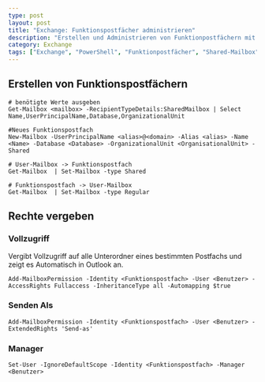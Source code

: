 ```yaml
---
type: post
layout: post
title: "Exchange: Funktionspostfächer administrieren"
description: "Erstellen und Administrieren von Funktionpostfächern mit der PowerShell"
category: Exchange
tags: ["Exchange", "PowerShell", "Funktionpostfächer", "Shared-Mailbox"]
---
```


## Erstellen von Funktionspostfächern

    # benötigte Werte ausgeben
    Get-Mailbox <mailbox> -RecipientTypeDetails:SharedMailbox | Select Name,UserPrincipalName,Database,OrganizationalUnit
    
    #Neues Funktionspostfach
    New-Mailbox -UserPrincipalName <alias>@<domain> -Alias <alias> -Name <Name> -Database <Database> -OrganizationalUnit <OrganisationalUnit> -Shared

    # User-Mailbox -> Funktionspostfach
    Get-Mailbox  | Set-Mailbox -type Shared
    
    # Funktionspostfach -> User-Mailbox
    Get-Mailbox  | Set-Mailbox -type Regular

## Rechte vergeben
### Vollzugriff
Vergibt Vollzugriff auf alle Unterordner eines bestimmten Postfachs und zeigt es Automatisch in Outlook an.

    Add-MailboxPermission -Identity <Funktionspostfach> -User <Benutzer> -AccessRights Fullaccess -InheritanceType all -Automapping $true

### Senden Als

    Add-MailboxPermission -Identity <Funktionspostfach> -User <Benutzer> -ExtendedRights 'Send-as'

### Manager

    Set-User -IgnoreDefaultScope -Identity <Funktionspostfach> -Manager <Benutzer> 
